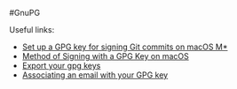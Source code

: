 #GnuPG



Useful links:

- [Set up a GPG key for signing Git commits on macOS M*](https://gist.github.com/phortuin/cf24b1cca3258720c71ad42977e1ba57)
- [Method of Signing with a GPG Key on macOS](https://gist.github.com/troyfontaine/18c9146295168ee9ca2b30c00bd1b41e)
- [Export your gpg keys](https://unix.stackexchange.com/questions/481939/how-to-export-a-gpg-private-key-and-public-key-to-a-file)
- [Associating an email with your GPG key](https://docs.github.com/en/authentication/managing-commit-signature-verification/associating-an-email-with-your-gpg-key)
